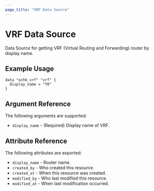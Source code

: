 ```yaml
---
page_title: "VRF Data Source"
---
```


# VRF Data Source

Data Source for getting VRF (Virtual Routing and Forwarding) router by display name.

## Example Usage

```hcl
data "ochk_vrf" "vrf" {
  display_name = "T0"
}
```

## Argument Reference

The following arguments are supported:

* `display_name` - (Required) Display name of VRF.

## Attribute Reference

The following attributes are exported:
 * `display_name` - Router name.
 * `created_by` - Who created this resource.
 * `created_at` - When this resource was created.
 * `modified_by` - Who last modified this resource. 
 * `modified_at` - When last modification occurred. 
    
 
